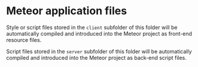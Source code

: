  # Meteor application files

Style or script files stored in the `client` subfolder of this folder will be automatically compiled and introduced into the Meteor project as front-end resource files.

Script files stored in the `server` subfolder of this folder will be automatically compiled and introduced into the Meteor project as back-end script files.